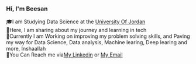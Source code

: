 ### Hi, I'm Beesan 

🎓I am Studying Data Science at the [University Of Jordan](https://www.ju.edu.jo/Home.aspx)<br/>
📖Here, I am sharing about my journey and learning in tech<br/>
🎯Currently I am Working on improving my problem solving skills, and Paving my way for Data Science, Data analysis, Machine learing, Deep learing and more, Inshaallah<br/>
📧You Can Reach me via[My Linkedin](https://www.linkedin.com/in/beesan-waleed-al-attal-35655326b/) or [My Email](alattalbeesan@gmail.com)<br/>

